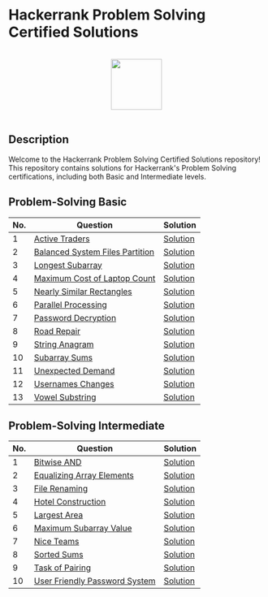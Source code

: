 # Hackerrank Problem Solving Certified Solutions

<p align="center">  
	<br>
	<a href="https://www.hackerrank.com/Pavith19">
        <img height=100 src="https://hrcdn.net/community-frontend/assets/brand/logo-new-white-green-a5cb16e0ae.svg"> 
    </a>
    <br>
    <br>
</p>

## Description

Welcome to the Hackerrank Problem Solving Certified Solutions repository! This repository contains solutions for Hackerrank's Problem Solving certifications, including both Basic and Intermediate levels.

## Problem-Solving Basic

| No. | Question                                  | Solution                                          |
|-----|-------------------------------------------|---------------------------------------------------|
| 1   | [Active Traders](https://github.com/Pavith19/Hackerrank-Problem-Solving-Certified-Solutions/tree/main/Problem-Solving-Basic/active-traders) | [Solution](https://github.com/Pavith19/Hackerrank-Problem-Solving-Certified-Solutions/tree/main/Problem-Solving-Basic/active-traders)                  |
| 2   | [Balanced System Files Partition](https://github.com/Pavith19/Hackerrank-Problem-Solving-Certified-Solutions/tree/main/Problem-Solving-Basic/balanced-system-files-partition) | [Solution](https://github.com/Pavith19/Hackerrank-Problem-Solving-Certified-Solutions/tree/main/Problem-Solving-Basic/balanced-system-files-partition)              |
| 3   | [Longest Subarray](https://github.com/Pavith19/Hackerrank-Problem-Solving-Certified-Solutions/tree/main/Problem-Solving-Basic/longest-subarray) | [Solution](https://github.com/Pavith19/Hackerrank-Problem-Solving-Certified-Solutions/tree/main/Problem-Solving-Basic/longest-subarray)                    |
| 4   | [Maximum Cost of Laptop Count](https://github.com/Pavith19/Hackerrank-Problem-Solving-Certified-Solutions/tree/main/Problem-Solving-Basic/maximum-cost-of-laptop-count) | [Solution](https://github.com/Pavith19/Hackerrank-Problem-Solving-Certified-Solutions/tree/main/Problem-Solving-Basic/maximum-cost-of-laptop-count)               |
| 5   | [Nearly Similar Rectangles](https://github.com/Pavith19/Hackerrank-Problem-Solving-Certified-Solutions/tree/main/Problem-Solving-Basic/nearly-similar-rectangles) | [Solution](https://github.com/Pavith19/Hackerrank-Problem-Solving-Certified-Solutions/tree/main/Problem-Solving-Basic/nearly-similar-rectangles)                        |
| 6   | [Parallel Processing](https://github.com/Pavith19/Hackerrank-Problem-Solving-Certified-Solutions/tree/main/Problem-Solving-Basic/parallel-processing) | [Solution](https://github.com/Pavith19/Hackerrank-Problem-Solving-Certified-Solutions/tree/main/Problem-Solving-Basic/parallel-processing)                          |
| 7   | [Password Decryption](https://github.com/Pavith19/Hackerrank-Problem-Solving-Certified-Solutions/tree/main/Problem-Solving-Basic/password-decryption) | [Solution](https://github.com/Pavith19/Hackerrank-Problem-Solving-Certified-Solutions/tree/main/Problem-Solving-Basic/password-decryption)                      |
| 8   | [Road Repair](https://github.com/Pavith19/Hackerrank-Problem-Solving-Certified-Solutions/tree/main/Problem-Solving-Basic/road-repair) | [Solution](https://github.com/Pavith19/Hackerrank-Problem-Solving-Certified-Solutions/tree/main/Problem-Solving-Basic/road-repair)             |
| 9   | [String Anagram](https://github.com/Pavith19/Hackerrank-Problem-Solving-Certified-Solutions/tree/main/Problem-Solving-Basic/string-anagram) | [Solution](https://github.com/Pavith19/Hackerrank-Problem-Solving-Certified-Solutions/tree/main/Problem-Solving-Basic/string-anagram)                   |
| 10  | [Subarray Sums](https://github.com/Pavith19/Hackerrank-Problem-Solving-Certified-Solutions/tree/main/Problem-Solving-Basic/subarray-sums) | [Solution](https://github.com/Pavith19/Hackerrank-Problem-Solving-Certified-Solutions/tree/main/Problem-Solving-Basic/subarray-sums)                |
| 11  | [Unexpected Demand](https://github.com/Pavith19/Hackerrank-Problem-Solving-Certified-Solutions/tree/main/Problem-Solving-Basic/unexpected-demand) | [Solution](https://github.com/Pavith19/Hackerrank-Problem-Solving-Certified-Solutions/tree/main/Problem-Solving-Basic/unexpected-demand)                 |
| 12  | [Usernames Changes](https://github.com/Pavith19/Hackerrank-Problem-Solving-Certified-Solutions/tree/main/Problem-Solving-Basic/usernames-changes) | [Solution](https://github.com/Pavith19/Hackerrank-Problem-Solving-Certified-Solutions/tree/main/Problem-Solving-Basic/usernames-changes)                 |
| 13  | [Vowel Substring](https://github.com/Pavith19/Hackerrank-Problem-Solving-Certified-Solutions/tree/main/Problem-Solving-Basic/vowel-substring) | [Solution](https://github.com/Pavith19/Hackerrank-Problem-Solving-Certified-Solutions/tree/main/Problem-Solving-Basic/vowel-substring)                 |

## Problem-Solving Intermediate

| No. | Question                                  | Solution                                          |
|-----|-------------------------------------------|---------------------------------------------------|
| 1   | [Bitwise AND](https://github.com/Pavith19/Hackerrank-Problem-Solving-Certified-Solutions/tree/main/Problem-Solving-Intermediate/bitwise-and) | [Solution](https://github.com/Pavith19/Hackerrank-Problem-Solving-Certified-Solutions/tree/main/Problem-Solving-Intermediate/bitwise-and)                  |
| 2   | [Equalizing Array Elements](https://github.com/Pavith19/Hackerrank-Problem-Solving-Certified-Solutions/tree/main/Problem-Solving-Intermediate/equalizing-array-elements) | [Solution](https://github.com/Pavith19/Hackerrank-Problem-Solving-Certified-Solutions/tree/main/Problem-Solving-Intermediate/equalizing-array-elements)              |
| 3   | [File Renaming](https://github.com/Pavith19/Hackerrank-Problem-Solving-Certified-Solutions/tree/main/Problem-Solving-Intermediate/file-renaming) | [Solution](https://github.com/Pavith19/Hackerrank-Problem-Solving-Certified-Solutions/tree/main/Problem-Solving-Intermediate/file-renaming)                    |
| 4   | [Hotel Construction](https://github.com/Pavith19/Hackerrank-Problem-Solving-Certified-Solutions/tree/main/Problem-Solving-Intermediate/hotel-construction) | [Solution](https://github.com/Pavith19/Hackerrank-Problem-Solving-Certified-Solutions/tree/main/Problem-Solving-Intermediate/hotel-construction)               |
| 5   | [Largest Area](https://github.com/Pavith19/Hackerrank-Problem-Solving-Certified-Solutions/tree/main/Problem-Solving-Intermediate/largest-area) | [Solution](https://github.com/Pavith19/Hackerrank-Problem-Solving-Certified-Solutions/tree/main/Problem-Solving-Intermediate/largest-area)                        |
| 6   | [Maximum Subarray Value](https://github.com/Pavith19/Hackerrank-Problem-Solving-Certified-Solutions/tree/main/Problem-Solving-Intermediate/maximum-subarray-value) | [Solution](https://github.com/Pavith19/Hackerrank-Problem-Solving-Certified-Solutions/tree/main/Problem-Solving-Intermediate/maximum-subarray-value)                          |
| 7   | [Nice Teams](https://github.com/Pavith19/Hackerrank-Problem-Solving-Certified-Solutions/tree/main/Problem-Solving-Intermediate/nice-teams) | [Solution](https://github.com/Pavith19/Hackerrank-Problem-Solving-Certified-Solutions/tree/main/Problem-Solving-Intermediate/nice-teams)                      |
| 8   | [Sorted Sums](https://github.com/Pavith19/Hackerrank-Problem-Solving-Certified-Solutions/tree/main/Problem-Solving-Intermediate/sorted-sums) | [Solution](https://github.com/Pavith19/Hackerrank-Problem-Solving-Certified-Solutions/tree/main/Problem-Solving-Intermediate/sorted-sums)             |
| 9   | [Task of Pairing](https://github.com/Pavith19/Hackerrank-Problem-Solving-Certified-Solutions/tree/main/Problem-Solving-Intermediate/task-of-pairing) | [Solution](https://github.com/Pavith19/Hackerrank-Problem-Solving-Certified-Solutions/tree/main/Problem-Solving-Intermediate/task-of-pairing)                   |
| 10  | [User Friendly Password System](https://github.com/Pavith19/Hackerrank-Problem-Solving-Certified-Solutions/tree/main/Problem-Solving-Intermediate/user-friendly-password-system) | [Solution](https://github.com/Pavith19/Hackerrank-Problem-Solving-Certified-Solutions/tree/main/Problem-Solving-Intermediate/user-friendly-password-system)                |

